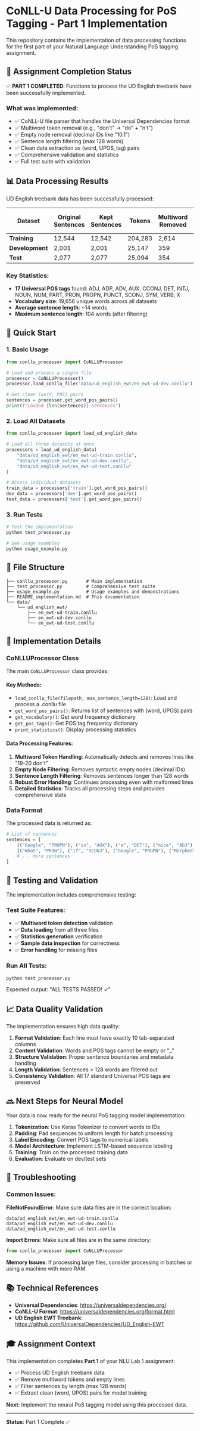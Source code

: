 # CoNLL-U Data Processing for PoS Tagging - Part 1 Implementation

This repository contains the implementation of data processing functions for the first part of your Natural Language Understanding PoS tagging assignment.

## 🎯 Assignment Completion Status

✅ **PART 1 COMPLETED**: Functions to process the UD English treebank have been successfully implemented.

### What was implemented:

- ✅ CoNLL-U file parser that handles the Universal Dependencies format
- ✅ Multiword token removal (e.g., "don't" → "do" + "n't")
- ✅ Empty node removal (decimal IDs like "10.1")
- ✅ Sentence length filtering (max 128 words)
- ✅ Clean data extraction as (word, UPOS_tag) pairs
- ✅ Comprehensive validation and statistics
- ✅ Full test suite with validation

## 📊 Data Processing Results

UD English treebank data has been successfully processed:

| Dataset         | Original Sentences | Kept Sentences | Tokens  | Multiword Removed | Long Sentences Removed |
| --------------- | ------------------ | -------------- | ------- | ----------------- | ---------------------- |
| **Training**    | 12,544             | 12,542         | 204,283 | 2,614             | 2                      |
| **Development** | 2,001              | 2,001          | 25,147  | 359               | 0                      |
| **Test**        | 2,077              | 2,077          | 25,094  | 354               | 0                      |

### Key Statistics:

- **17 Universal POS tags** found: ADJ, ADP, ADV, AUX, CCONJ, DET, INTJ, NOUN, NUM, PART, PRON, PROPN, PUNCT, SCONJ, SYM, VERB, X
- **Vocabulary size**: 19,656 unique words across all datasets
- **Average sentence length**: ~14 words
- **Maximum sentence length**: 104 words (after filtering)

## 🚀 Quick Start

### 1. Basic Usage

```python
from conllu_processor import CoNLLUProcessor

# Load and process a single file
processor = CoNLLUProcessor()
processor.load_conllu_file("data/ud_english_ewt/en_ewt-ud-dev.conllu")

# Get clean (word, POS) pairs
sentences = processor.get_word_pos_pairs()
print(f"Loaded {len(sentences)} sentences")
```

### 2. Load All Datasets

```python
from conllu_processor import load_ud_english_data

# Load all three datasets at once
processors = load_ud_english_data(
    "data/ud_english_ewt/en_ewt-ud-train.conllu",
    "data/ud_english_ewt/en_ewt-ud-dev.conllu",
    "data/ud_english_ewt/en_ewt-ud-test.conllu"
)

# Access individual datasets
train_data = processors['train'].get_word_pos_pairs()
dev_data = processors['dev'].get_word_pos_pairs()
test_data = processors['test'].get_word_pos_pairs()
```

### 3. Run Tests

```bash
# Test the implementation
python test_processor.py

# See usage examples
python usage_example.py
```

## 📁 File Structure

```
├── conllu_processor.py       # Main implementation
├── test_processor.py         # Comprehensive test suite
├── usage_example.py          # Usage examples and demonstrations
├── README_implementation.md  # This documentation
└── data/
    └── ud_english_ewt/
        ├── en_ewt-ud-train.conllu
        ├── en_ewt-ud-dev.conllu
        └── en_ewt-ud-test.conllu
```

## 🔧 Implementation Details

### CoNLLUProcessor Class

The main `CoNLLUProcessor` class provides:

#### Key Methods:

- `load_conllu_file(filepath, max_sentence_length=128)`: Load and process a .conllu file
- `get_word_pos_pairs()`: Returns list of sentences with (word, UPOS) pairs
- `get_vocabulary()`: Get word frequency dictionary
- `get_pos_tags()`: Get POS tag frequency dictionary
- `print_statistics()`: Display processing statistics

#### Data Processing Features:

1. **Multiword Token Handling**: Automatically detects and removes lines like "19-20 don't"
2. **Empty Node Filtering**: Removes syntactic empty nodes (decimal IDs)
3. **Sentence Length Filtering**: Removes sentences longer than 128 words
4. **Robust Error Handling**: Continues processing even with malformed lines
5. **Detailed Statistics**: Tracks all processing steps and provides comprehensive stats

### Data Format

The processed data is returned as:

```python
# List of sentences
sentences = [
    [("Google", "PROPN"), ("is", "AUX"), ("a", "DET"), ("nice", "ADJ"), ("search", "NOUN"), ("engine", "NOUN"), (".", "PUNCT")],
    [("What", "PRON"), ("if", "SCONJ"), ("Google", "PROPN"), ("Morphed", "VERB"), ("Into", "ADP"), ("GoogleOS", "PROPN"), ("?", "PUNCT")],
    # ... more sentences
]
```

## 🧪 Testing and Validation

The implementation includes comprehensive testing:

### Test Suite Features:

- ✅ **Multiword token detection** validation
- ✅ **Data loading** from all three files
- ✅ **Statistics generation** verification
- ✅ **Sample data inspection** for correctness
- ✅ **Error handling** for missing files

### Run All Tests:

```bash
python test_processor.py
```

Expected output: "ALL TESTS PASSED! ✓"

## 📈 Data Quality Validation

The implementation ensures high data quality:

1. **Format Validation**: Each line must have exactly 10 tab-separated columns
2. **Content Validation**: Words and POS tags cannot be empty or "\_"
3. **Structure Validation**: Proper sentence boundaries and metadata handling
4. **Length Validation**: Sentences > 128 words are filtered out
5. **Consistency Validation**: All 17 standard Universal POS tags are preserved

## 🔜 Next Steps for Neural Model

Your data is now ready for the neural PoS tagging model implementation:

1. **Tokenization**: Use Keras Tokenizer to convert words to IDs
2. **Padding**: Pad sequences to uniform length for batch processing
3. **Label Encoding**: Convert POS tags to numerical labels
4. **Model Architecture**: Implement LSTM-based sequence labeling
5. **Training**: Train on the processed training data
6. **Evaluation**: Evaluate on dev/test sets

## 🐛 Troubleshooting

### Common Issues:

**FileNotFoundError**: Make sure data files are in the correct location:

```
data/ud_english_ewt/en_ewt-ud-train.conllu
data/ud_english_ewt/en_ewt-ud-dev.conllu
data/ud_english_ewt/en_ewt-ud-test.conllu
```

**Import Errors**: Make sure all files are in the same directory:

```python
from conllu_processor import CoNLLUProcessor
```

**Memory Issues**: If processing large files, consider processing in batches or using a machine with more RAM.

## 📚 Technical References

- **Universal Dependencies**: https://universaldependencies.org/
- **CoNLL-U Format**: https://universaldependencies.org/format.html
- **UD English EWT Treebank**: https://github.com/UniversalDependencies/UD_English-EWT

## 🎓 Assignment Context

This implementation completes **Part 1** of your NLU Lab 1 assignment:

- ✅ Process UD English treebank data
- ✅ Remove multiword tokens and empty lines
- ✅ Filter sentences by length (max 128 words)
- ✅ Extract clean (word, UPOS) pairs for model training

**Next**: Implement the neural PoS tagging model using this processed data.

---

**Status**: Part 1 Complete ✅
